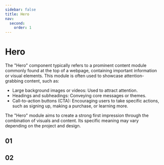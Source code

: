 ```yaml
---
sidebar: false
title: Hero
nav:
  second:
    order: 1
---
```


# Hero

The "Hero" component typically refers to a prominent content module commonly found at the top of a webpage, containing important information or visual elements. This module is often used to showcase attention-grabbing content, such as:

- Large background images or videos: Used to attract attention.
- Headings and subheadings: Conveying core messages or themes.
- Call-to-action buttons (CTA): Encouraging users to take specific actions, such as signing up, making a purchase, or learning more.

The "Hero" module aims to create a strong first impression through the combination of visuals and content. Its specific meaning may vary depending on the project and design.

## 01

<code src="../../../src/Hero/Hero01.jsx" compact></code>

## 02

<code src="../../../src/Hero/Hero02.jsx" compact></code>
